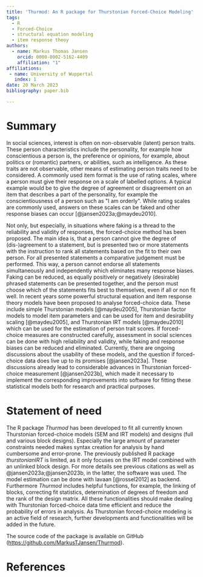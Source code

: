 ```yaml
---
title: 'Thurmod: An R package for Thurstonian Forced-Choice Modeling'
tags:
  - R
  - Forced-Choice
  - structural equation modeling
  - item response theoy
authors:
  - name: Markus Thomas Jansen
    orcid: 0000-0002-5162-4409
    affiliation: "1"
affiliations:
 - name: University of Wuppertal
   index: 1
date: 20 March 2023
bibliography: paper.bib

---
```


# Summary

In social sciences, interest is often on non-observable (latent) person traits. These person characteristics include the personality, for example how conscientious a person is, the preference or opinions, for example, about politics or (romantic) partners, or abilities, such as intelligence. As these traits are not observable, other means of estimating person traits need to be considered. A commonly used item format is the use of rating scales, where a person must give their response on a scale of labelled options. A typical example would be to give the degree of agreement or disagreement on an item that describes a part of the personality, for example the conscientiousness of a person such as "I am orderly". While rating scales are commonly used, answers on these scales can be faked and other response biases can occur [@jansen2023a;@maydeu2010].

Not only, but especially, in situations where faking is a thread to the reliability and validity of responses, the forced-choice method has been proposed. The main idea is, that a person cannot give the degree of (dis-)agreement to a statement, but is presented two or more statements with the instruction to rank all statements based on the fit to their own person. For all presented statements a comparative judgement  must be performed. This way, a person cannot endorse all statements simultaneously and independently which eliminates many response biases. Faking can be reduced, as equally positively or negatively (desirable) phrased statements can be presented together, and the person must choose which of the statements fits best to themselves, even if all or non fit well. In recent years some powerful structural equation and item response theory models have been proposed to analyse forced-choice data. These include simple Thurstonian models [@maydeu2005], Thurstonian factor models to model item parameters and can be used for item and desirability scaling [@maydeu2005], and Thurstonian IRT models [@maydeu2010] which can be used for the estimation of person trait scores. If forced-choice measures are constructed carefully, assessment in social sciences can be done with high reliability and validity, while faking and response biases can be reduced and eliminated.
Currently, there are ongoing discussions about the usability of these models, and the question if forced-choice data does live up to its promises [@jansen2023a]. These discussions already lead to considerable advances in Thurstonian forced-choice measurement [@jansen2023b], which made it necessary to implement the corresponding improvements into software for fitting these statistical models both for research and practical purposes. 

# Statement of need

The R package *Thurmod* has been developed to fit all currently known Thurstonian forced-choice models (SEM and IRT models) and designs (full and various block designs). Especially the large amount of parameter constraints needed  makes syntax creation for analysis by hand cumbersome and error-prone. The previously published R package *thurstonianIRT* is limited, as it only focuses on the IRT model combined with an unlinked block design. For more details see previous citations as well as @jansen2023a;@jansen2023b, in the latter, the software was used. The model estimation can be done with lavaan [@rossel2012] as backend. Furthermore *Thurmod* includes helpful functions, for example, the linking of blocks, correcting fit statistics, determination of degrees of freedom and the rank of the design matrix. All these functionalities should make dealing with Thurstonian forced-choice data time efficient and reduce the probability of errors in analysis. As Thurstonian forced-choice modeling is an active field of research, further developments and functionalities will be added in the future.

The source code of the package is available on GitHub (https://github.com/MarkusTJansen/Thurmod).

# References



